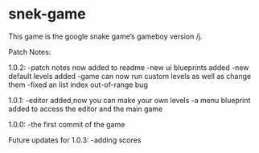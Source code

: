 # snek-game
This game is the google snake game’s gameboy version /j. 

Patch Notes:

1.0.2:
  -patch notes now added to readme
  -new ui blueprints added
  -new default levels added
  -game can now run custom levels as well as change them
  -fixed an list index out-of-range bug
  
1.0.1:
  -editor added,now you can make your own levels
  -a menu blueprint added to access the editor and the main game
 
1.0.0:
  -the first commit of the game
  
 Future updates for 1.0.3:
  -adding scores
